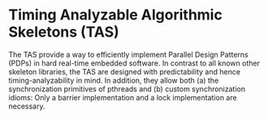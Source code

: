 Timing Analyzable Algorithmic Skeletons (TAS)
===

The TAS provide a way to efficiently implement Parallel Design Patterns (PDPs) in hard real-time embedded software. In contrast to all known other skeleton libraries, the TAS are designed with predictability and hence timing-analyzability in mind. In addition, they allow both (a) the synchronization primitives of pthreads and (b) custom synchronization idioms: Only a barrier implementation and a lock implementation are necessary.
